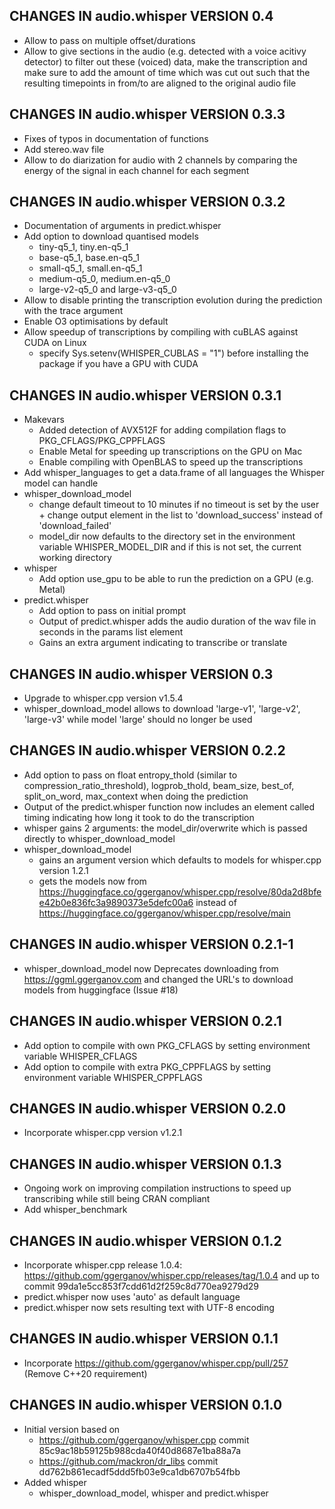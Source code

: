 ## CHANGES IN audio.whisper VERSION 0.4

- Allow to pass on multiple offset/durations
- Allow to give sections in the audio (e.g. detected with a voice acitivy detector) to filter out these (voiced) data, make the transcription and make sure to add the amount of time which was cut out such that the resulting timepoints in from/to are aligned to the original audio file

## CHANGES IN audio.whisper VERSION 0.3.3

- Fixes of typos in documentation of functions
- Add stereo.wav file
- Allow to do diarization for audio with 2 channels by comparing the energy of the signal in each channel for each segment

## CHANGES IN audio.whisper VERSION 0.3.2

- Documentation of arguments in predict.whisper
- Add option to download quantised models
  - tiny-q5_1, tiny.en-q5_1
  - base-q5_1, base.en-q5_1
  - small-q5_1, small.en-q5_1
  - medium-q5_0, medium.en-q5_0
  - large-v2-q5_0 and large-v3-q5_0
- Allow to disable printing the transcription evolution during the prediction with the trace argument
- Enable O3 optimisations by default
- Allow speedup of transcriptions by compiling with cuBLAS against CUDA on Linux
  - specify Sys.setenv(WHISPER_CUBLAS = "1") before installing the package if you have a GPU with CUDA

## CHANGES IN audio.whisper VERSION 0.3.1

- Makevars
  - Added detection of AVX512F for adding compilation flags to PKG_CFLAGS/PKG_CPPFLAGS
  - Enable Metal for speeding up transcriptions on the GPU on Mac
  - Enable compiling with OpenBLAS to speed up the transcriptions
- Add whisper_languages to get a data.frame of all languages the Whisper model can handle
- whisper_download_model 
  - change default timeout to 10 minutes if no timeout is set by the user + change output element in the list to 'download_success' instead of 'download_failed'
  - model_dir now defaults to the directory set in the environment variable WHISPER_MODEL_DIR and if this is not set, the current working directory
- whisper
  - Add option use_gpu to be able to run the prediction on a GPU (e.g. Metal)
- predict.whisper
  - Add option to pass on initial prompt
  - Output of predict.whisper adds the audio duration of the wav file in seconds in the params list element
  - Gains an extra argument indicating to transcribe or translate

## CHANGES IN audio.whisper VERSION 0.3

- Upgrade to whisper.cpp version v1.5.4
- whisper_download_model allows to download 'large-v1', 'large-v2', 'large-v3' while model 'large' should no longer be used

## CHANGES IN audio.whisper VERSION 0.2.2

- Add option to pass on float entropy_thold (similar to compression_ratio_threshold), logprob_thold, beam_size, best_of, split_on_word, max_context when doing the prediction
- Output of the predict.whisper function now includes an element called timing indicating how long it took to do the transcription
- whisper gains 2 arguments: the model_dir/overwrite which is passed directly to whisper_download_model
- whisper_download_model 
  - gains an argument version which defaults to models for whisper.cpp version 1.2.1
  - gets the models now from https://huggingface.co/ggerganov/whisper.cpp/resolve/80da2d8bfee42b0e836fc3a9890373e5defc00a6 instead of https://huggingface.co/ggerganov/whisper.cpp/resolve/main

## CHANGES IN audio.whisper VERSION 0.2.1-1

- whisper_download_model now Deprecates downloading from https://ggml.ggerganov.com and changed the URL's to download models from huggingface (Issue #18)

## CHANGES IN audio.whisper VERSION 0.2.1

- Add option to compile with own PKG_CFLAGS by setting environment variable WHISPER_CFLAGS
- Add option to compile with extra PKG_CPPFLAGS by setting environment variable WHISPER_CPPFLAGS

## CHANGES IN audio.whisper VERSION 0.2.0

- Incorporate whisper.cpp version v1.2.1

## CHANGES IN audio.whisper VERSION 0.1.3

- Ongoing work on improving compilation instructions to speed up transcribing while still being CRAN compliant
- Add whisper_benchmark

## CHANGES IN audio.whisper VERSION 0.1.2

- Incorporate whisper.cpp release 1.0.4: https://github.com/ggerganov/whisper.cpp/releases/tag/1.0.4 and up to commit 99da1e5cc853f7cdd61d2f259c8d770ea9279d29
- predict.whisper now uses 'auto' as default language
- predict.whisper now sets resulting text with UTF-8 encoding

## CHANGES IN audio.whisper VERSION 0.1.1

- Incorporate https://github.com/ggerganov/whisper.cpp/pull/257 (Remove C++20 requirement)

## CHANGES IN audio.whisper VERSION 0.1.0

- Initial version based on 
  - https://github.com/ggerganov/whisper.cpp commit 85c9ac18b59125b988cda40f40d8687e1ba88a7a
  - https://github.com/mackron/dr_libs commit dd762b861ecadf5ddd5fb03e9ca1db6707b54fbb
- Added whisper
  - whisper_download_model, whisper and predict.whisper